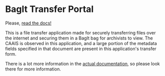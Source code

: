 # BagIt Transfer Portal

Please, [read the docs!](https://nctr-bagit-record-transfer.readthedocs.io/en/latest/)

This is a file transfer application made for securely transferring files over the internet and securing them in a BagIt bag for archivists to view. The CAAIS is observed in this application, and a large portion of the metadata fields specified in that document are present in this application's transfer form.

There is a lot more information in the [actual documentation](https://nctr-bagit-record-transfer.readthedocs.io/en/latest/), so please look there for more information.
